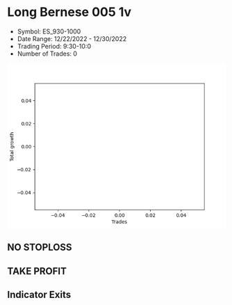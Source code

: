 # Long Bernese 005 1v 
- Symbol: ES_930-1000
- Date Range: 12/22/2022 - 12/30/2022
- Trading Period: 9:30-10:0
- Number of Trades: 0

![Plot](LongBernese0051vES_930-1000.png)
## NO STOPLOSS














## TAKE PROFIT











## Indicator Exits

